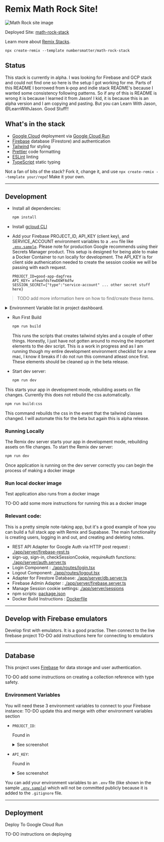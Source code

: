 # Remix Math Rock Site!
![Math Rock site image](https://firebasestorage.googleapis.com/v0/b/component-sites.appspot.com/o/mathrock%2FMath%20Rock%20Stack.jpg?alt=media&token=6a662467-6156-4bf9-8ca3-d6ca6df2cd8d)

Deployed Site: [math-rock-stack](https://)

Learn more about [Remix Stacks](https://remix.run/stacks).

```
npx create-remix --template numbersmatter/math-rock-stack
```

## Status
This stack is currently in alpha. I was looking for Firebase and GCP stack and could not find one so here is the setup I got working for me. Parts of this README I borrowed from k-pop and indie stack README's because I wanted some consistency following patterns. So if any of this is README is wrong it is because I learned it from Jason! I kid, it is because this is an alpha version and I am copying and pasting. But you can Learn With Jason, @LearnWithJason. Good Stuff!!  

## What's in the stack

- [Google Cloud](https://cloud.google.com/) deployment via [Google Cloud Run](https://cloud.google.com/run)
- [Firebase](https://firebase.google.com) database (Firestore) and authentication
- [Tailwind](https://tailwindcss.com/) for styling
- [Prettier](https://prettier.io) code formatting
- [ESLint](https://eslint.org) linting
- [TypeScript](https://typescriptlang.org) static typing

Not a fan of bits of the stack? Fork it, change it, and use `npx create-remix --template your/repo`! Make it your own.

---

## Development

- Install all dependencies:

  ```sh
  npm install

  ```

- Install [gcloud CLI](https://cloud.google.com/sdk/docs/install)



- Add your Firebase  PROJECT_ID, API_KEY (client key), and SERVICE_ACCOUNT environment variables to a `.env` file like [`.env.sample`](./.env.sample). Please note for production Google recommends using their Secrets Manager product. This setup is designed for being able to make a Docker Container to run locally for development. The API_KEY is for client side authenication needed to create the session cookie we will be passing with each request. 

  ```
  PROJECT_ID=good-app-dagfrea
  API_KEY= afewafdsfewDEWFAdfw
  SESSION_SECRET={"type":"service-account" ... other secret stuff here}
  ```

> TODO add more information here on how to find/create these items. 

  <details>
  <summary>Environment Variable list in project dashboard.</summary>

![screenshot of env vars]()

  </details>

- Run First Build
  ```sh
  npm run build
  ```
  This runs the scripts that creates tailwind styles and a couple of other things. Honestly, I just have not gotten around to moving the important elements to the dev script. This is a work in progress and as I am running though my entire development environment checklist for a new mac, I know it breaks if I do not run this command atleast once first. These elements should be cleaned up in the beta release. 

- Start dev server:

  ```sh
  npm run dev
  ```

This starts your app in development mode, rebuilding assets on file changes.
Currently this does not rebuild the css automatically. 

  ```sh
  npm run build:css
  ```

  This command rebuilds the css in the event that the tailwind classes changed. I will automate this for the beta but again this is alpha release.

### Running Locally

The Remix dev server starts your app in development mode, rebuilding assets on file changes. To start the Remix dev server:

```sh
npm run dev
```

Once application is running on the dev server correctly you can begin the process of making a docker image

### Run local docker image 
Test application also runs from a docker image 

TO-DO add some more instructions for running this as a docker image


### Relevant code:

This is a pretty simple note-taking app, but it's a good example of how you can build a full stack app with Remix and Supabase. The main functionality is creating users, logging in and out, and creating and deleting notes.

- REST API Adapter for Google Auth via HTTP post request : [./app/server/firebase-rest.ts](./app/server/firebase-rest.ts)
- sign-up, sign-in, checkSessionCookie, requireAuth functions: [./app/server/auth.server.ts](./app/server//auth.server.ts)
- Login Component : [./app/routes/login.tsx](./app/routes/join.tsx)
- Logout Component: [./app/routes/logout.tsx](./app/routes/logout.tsx)
- Adapter for Firestore Database: [./app/server/db.server.ts](./app/server/db.server.ts)
- Firebase Admin Adapter : [./app/server/firebase.server.ts](./app/server/firebase.server.ts)
- Manage Session cookie settings: [./app/server/sessions](./app/server/sessions.tsx)
- npm scripts: [package.json](./package.json)
- Docker Build Instructions : [Dockerfile](./Dockerfile)


---

## Develop with Firebase emulators
Develop first with emulators. It is a good practise. Then connect to the live firebase project
TO-DO add instructions here for connecting to emulators


---


## Database

This project uses [Firebase](https://firebase.google.com/) for data storage and user authentication.

TO-DO add some instructions on creating a collection reference with type safety.

### Environment Variables

You will need these 3 environment variables to connect to your Firebase instance:
TO-DO update this and merge with other environment variables section

- `PROJECT_ID`:

  Found in 
  <details><summary> See screenshot</summary>

  

  </details>

- `API_KEY`:

  Found in 
  <details><summary> See screenshot</summary>


  </details>

You can add your environment variables to an `.env` file (like shown in the sample [`.env.sample`](./.env.sample)) which will not be committed publicly because it is added to the `.gitignore` file. 


---

## Deployment
Deploy To Google Cloud Run

TO-DO instructions on deploying







